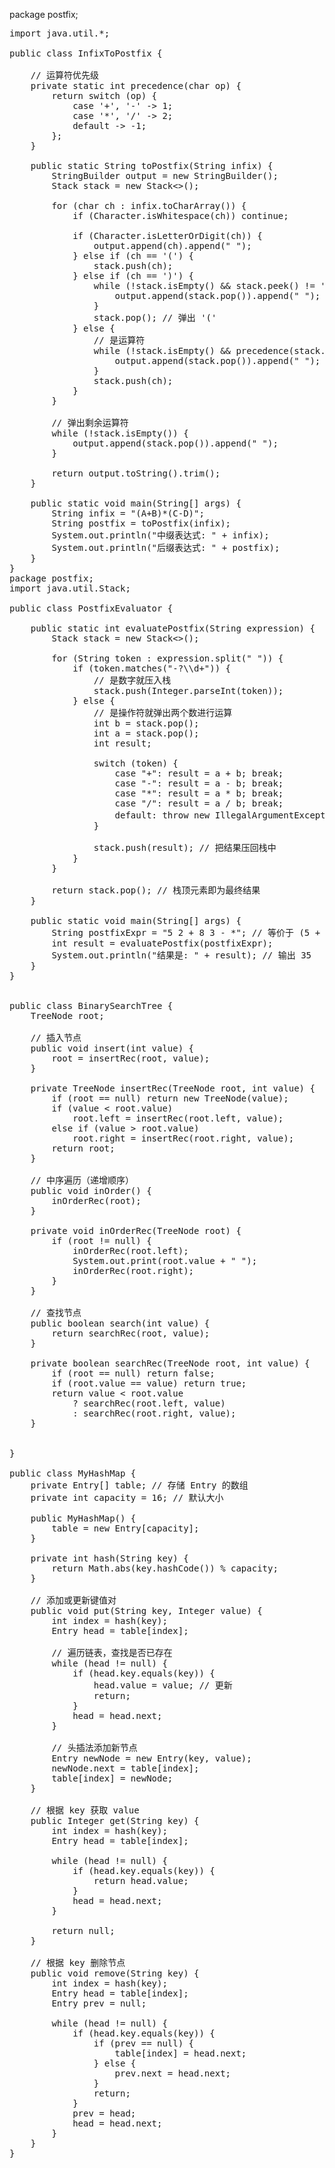 package postfix;
<pre>
import java.util.*;

public class InfixToPostfix {

    // 运算符优先级
    private static int precedence(char op) {
        return switch (op) {
            case '+', '-' -> 1;
            case '*', '/' -> 2;
            default -> -1;
        };
    }

    public static String toPostfix(String infix) {
        StringBuilder output = new StringBuilder();
        Stack<Character> stack = new Stack<>();

        for (char ch : infix.toCharArray()) {
            if (Character.isWhitespace(ch)) continue;

            if (Character.isLetterOrDigit(ch)) {
                output.append(ch).append(" ");
            } else if (ch == '(') {
                stack.push(ch);
            } else if (ch == ')') {
                while (!stack.isEmpty() && stack.peek() != '(') {
                    output.append(stack.pop()).append(" ");
                }
                stack.pop(); // 弹出 '('
            } else {
                // 是运算符
                while (!stack.isEmpty() && precedence(stack.peek()) >= precedence(ch)) {
                    output.append(stack.pop()).append(" ");
                }
                stack.push(ch);
            }
        }

        // 弹出剩余运算符
        while (!stack.isEmpty()) {
            output.append(stack.pop()).append(" ");
        }

        return output.toString().trim();
    }

    public static void main(String[] args) {
        String infix = "(A+B)*(C-D)";
        String postfix = toPostfix(infix);
        System.out.println("中缀表达式: " + infix);
        System.out.println("后缀表达式: " + postfix);
    }
}
package postfix;
import java.util.Stack;

public class PostfixEvaluator {

    public static int evaluatePostfix(String expression) {
        Stack<Integer> stack = new Stack<>();

        for (String token : expression.split(" ")) {
            if (token.matches("-?\\d+")) {
                // 是数字就压入栈
                stack.push(Integer.parseInt(token));
            } else {
                // 是操作符就弹出两个数进行运算
                int b = stack.pop();
                int a = stack.pop();
                int result;

                switch (token) {
                    case "+": result = a + b; break;
                    case "-": result = a - b; break;
                    case "*": result = a * b; break;
                    case "/": result = a / b; break;
                    default: throw new IllegalArgumentException("无效操作符: " + token);
                }

                stack.push(result); // 把结果压回栈中
            }
        }

        return stack.pop(); // 栈顶元素即为最终结果
    }

    public static void main(String[] args) {
        String postfixExpr = "5 2 + 8 3 - *"; // 等价于 (5 + 2) * (8 - 3)
        int result = evaluatePostfix(postfixExpr);
        System.out.println("结果是: " + result); // 输出 35
    }
}


public class BinarySearchTree {
    TreeNode root;

    // 插入节点
    public void insert(int value) {
        root = insertRec(root, value);
    }

    private TreeNode insertRec(TreeNode root, int value) {
        if (root == null) return new TreeNode(value);
        if (value < root.value)
            root.left = insertRec(root.left, value);
        else if (value > root.value)
            root.right = insertRec(root.right, value);
        return root;
    }

    // 中序遍历（递增顺序）
    public void inOrder() {
        inOrderRec(root);
    }

    private void inOrderRec(TreeNode root) {
        if (root != null) {
            inOrderRec(root.left);
            System.out.print(root.value + " ");
            inOrderRec(root.right);
        }
    }

    // 查找节点
    public boolean search(int value) {
        return searchRec(root, value);
    }

    private boolean searchRec(TreeNode root, int value) {
        if (root == null) return false;
        if (root.value == value) return true;
        return value < root.value
            ? searchRec(root.left, value)
            : searchRec(root.right, value);
    }

    
}

public class MyHashMap {
    private Entry[] table; // 存储 Entry 的数组
    private int capacity = 16; // 默认大小

    public MyHashMap() {
        table = new Entry[capacity];
    }

    private int hash(String key) {
        return Math.abs(key.hashCode()) % capacity;
    }

    // 添加或更新键值对
    public void put(String key, Integer value) {
        int index = hash(key);
        Entry head = table[index];

        // 遍历链表，查找是否已存在
        while (head != null) {
            if (head.key.equals(key)) {
                head.value = value; // 更新
                return;
            }
            head = head.next;
        }

        // 头插法添加新节点
        Entry newNode = new Entry(key, value);
        newNode.next = table[index];
        table[index] = newNode;
    }

    // 根据 key 获取 value
    public Integer get(String key) {
        int index = hash(key);
        Entry head = table[index];

        while (head != null) {
            if (head.key.equals(key)) {
                return head.value;
            }
            head = head.next;
        }

        return null;
    }

    // 根据 key 删除节点
    public void remove(String key) {
        int index = hash(key);
        Entry head = table[index];
        Entry prev = null;

        while (head != null) {
            if (head.key.equals(key)) {
                if (prev == null) {
                    table[index] = head.next;
                } else {
                    prev.next = head.next;
                }
                return;
            }
            prev = head;
            head = head.next;
        }
    }
}

</pre>